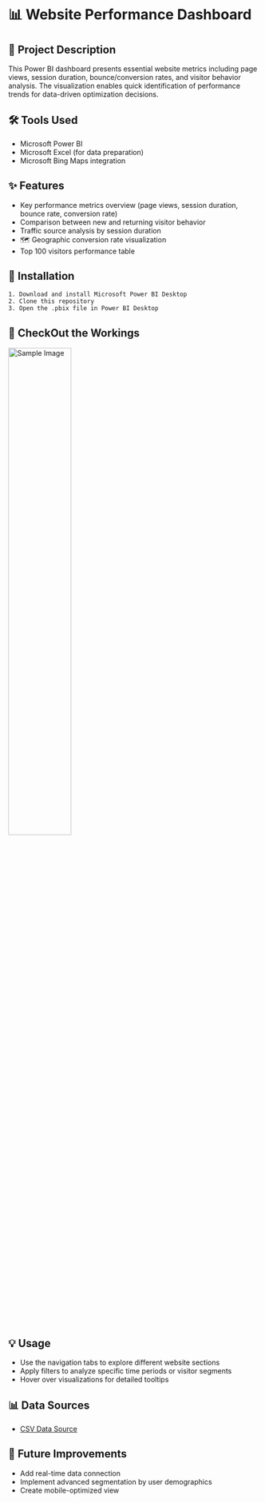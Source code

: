 # 📊 Website Performance Dashboard

## 📝 Project Description
This Power BI dashboard presents essential website metrics including page views, session duration, bounce/conversion rates, and visitor behavior analysis. The visualization enables quick identification of performance trends for data-driven optimization decisions.

## 🛠️ Tools Used
- Microsoft Power BI
- Microsoft Excel (for data preparation)
- Microsoft Bing Maps integration

## ✨ Features
- Key performance metrics overview (page views, session duration, bounce rate, conversion rate)
- Comparison between new and returning visitor behavior
- Traffic source analysis by session duration
- 🗺️ Geographic conversion rate visualization
- Top 100 visitors performance table

## 🚀 Installation
    1. Download and install Microsoft Power BI Desktop
    2. Clone this repository
    3. Open the .pbix file in Power BI Desktop

## 👀 CheckOut the Workings
<img src="https://drive.google.com/file/d/1irYVtP1tlivjryZaoIBJlGtZ5AI_R-9l/view" alt="Sample Image" style="width:50%; height:auto;">

## 💡 Usage
- Use the navigation tabs to explore different website sections
- Apply filters to analyze specific time periods or visitor segments
- Hover over visualizations for detailed tooltips

## 📊 Data Sources
- [CSV Data Source](https://github.com/Kunal-Rawat007/Website-Performance-Analysis/blob/main/website_performance_analytics.csv)

## 🔮 Future Improvements
- Add real-time data connection
- Implement advanced segmentation by user demographics
- Create mobile-optimized view
